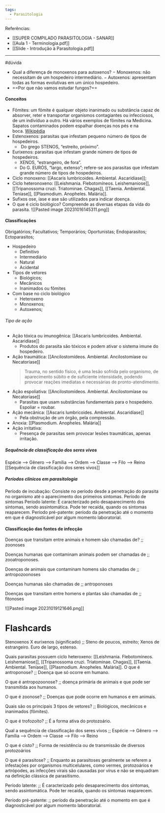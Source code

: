 ```yaml
---
tags:
  - Parasitologia
---
```

Referências: 
* [[SUPER COMPILADO PARASITOLOGIA - SANAR]]
* [[Aula 1 - Terminologia.pdf]]
* [[Slide - Introdução à Parasitologia.pdf]]
---
#dúvida 
* Qual a diferença de monoxenos para autoxenos? 
− Monoxenos: não necessitam de um hospedeiro intermediário.
− Autoxenos: apresentam todas as formas evolutivas em um único hospedeiro.
* ==Por que não vamos estudar fungos?==
#### Conceitos
* Fômites: um fômite é qualquer objeto inanimado ou substância capaz de absorver, reter e transportar organismos contagiantes ou infecciosos, de um indivíduo a outro. Há vários exemplos de fômites na Medicina. Sapatos contaminados podem espalhar doenças nos pés e na boca. [Wikipédia](https://pt.wikipedia.org/wiki/F%C3%B4mite)
* Estenoxenos: parasitas que infestam pequeno número de tipos de hospedeiros. 
	*  Do grego STENOS, “estreito, próximo”.
* Eurixenos: parasitas que infestam grande número de tipos de hospedeiros. 
	* XENOS, “estrangeiro, de fora”.
	* Do G. EURÓS, “largo, extenso”; refere-se aos parasitas que infestam grande número de tipos de hospedeiros.
* Ciclo monoxeno: [[Ascaris lumbricoides. Ambiental. Ascaridíase]]; 
* Ciclo heteronoxeno: [[Leishmania. Flebotomíneos. Leishemaniose]], [[Tripanossoma cruzi. Triatominae. Chagas]], [[Taenia. Ambiental. Teníase]], [[Plasmodium. Anopheles. Malária]].
* Sufixos ose, íase e ase são utilizados para indicar doença.
* O que é ciclo biológico? Compreende as diversas etapas da vida do parasita. 
	![[Pasted image 20231016145311.png]]
#### Classificações  
Obrigatórios; 
Facultativos; 
Temporários; 
Oportunistas; 
Endoparasitos; 
Ectoparasitos; 
* Hospedeiro 
	* Definitivo 
	* Intermediário
	* Natural 
	* Acidental
* Tipos de vetores 
	* Biológicos; 
	* Mecânicos
	* Inanimados ou fômites 
* Com base no ciclo biológico 
	* Heteroxeno 
	* Monoxenos; 
	* Autoxenos; 
###### Tipo de ação  
* Ação tóxica ou imunogênica: [[Ascaris lumbricoides. Ambiental. Ascaridíase]]
	* Produtos do parasita são tóxicos e podem ativar o sistema imune do hospedeiro. 
* Ação traumática: [[Ancilostomídeos. Ambiental. Ancilostomíase ou Necatoríase]]
	>Trauma, no sentido físico, é uma lesão sofrida pelo organismo, de aparecimento súbito e de suficiente intensidade, podendo provocar reações imediatas e necessárias de pronto-atendimento.
* Ação espoliativa: [[Ancilostomídeos. Ambiental. Ancilostomíase ou Necatoríase]]
	* Parasitas que usam substâncias fundamentais para o hospedeiro. Espoliar = roubar. 
* Ação mecânica: [[Ascaris lumbricoides. Ambiental. Ascaridíase]]
	* Pela obstrução de um órgão, pela compressão. 
* Anoxia: [[Plasmodium. Anopheles. Malária]]
* Ação irritativa: 
	* Presença de parasitas sem provocar lesões traumáticas, apenas irritação. 
##### Sequência de classificação dos seres vivos 
Espécie --> Gênero --> Família --> Ordem --> Classe --> Filo --> Reino
[[Sequência de classificação dos seres vivos]]
##### Períodos clínicos em parasitologia
Período de incubação: Consiste no período desde a penetração do parasita no organismo até o aparecimento dos primeiros sintomas. 
Período de sintomas
Período latente: É caracterizado pelo desaparecimento dos sintomas, sendo assintomática. Pode ter recaída, quando os sintomas reaparecem. 
Período pré-patente: período da penetração até o momento em que é diagnosticável por algum momento laboratorial. 
#### Classificação das fontes de infecção 
Doenças que transitam entre animais e homem são chamadas de? ;; zoonoses 
<!--SR:!2023-10-24,1,208-->
Doenças humanas que contaminam animais podem ser chamadas de ;; zooatroponoses. 
<!--SR:!2023-10-24,1,208-->
Doenças de animais que contaminam homens são chamadas de ;; antropozoonoses 
<!--SR:!2023-10-24,1,208-->
Doenças humanas são chamadas de ;; antroponoses 
<!--SR:!2023-10-25,2,230-->
Doenças que transitam entre homens e plantas são chamadas de ;; fitonoses
<!--SR:!2023-10-24,1,208-->

![[Pasted image 20231019121646.png]]

# Flashcards 
Stenoxenos X eurixenos (significado) ;; Steno de poucos, estreito; Xenos de estrangeiro. Euro de largo, estenso.  
<!--SR:!2023-10-26,4,270-->
Quais parasitas possuem ciclo heteroxeno: [[Leishmania. Flebotomíneos. Leishemaniose]], [[Tripanossoma cruzi. Triatominae. Chagas]], [[Taenia. Ambiental. Teníase]], [[Plasmodium. Anopheles. Malária]].
O que é antroponose? ;; Doença que só ocorre em humano. 
<!--SR:!2023-10-24,2,248-->
O que é antropozoonose? ;; doença primária de animais e que pode ser transmitida aos humanos. 
<!--SR:!2023-10-25,2,228-->
O que é zoonose? ;; Doenças que pode ocorre em humanos e em animais. 
<!--SR:!2023-10-24,2,248-->
Quais são os principais 3 tipos de vetores? ;; Biológicos, mecânicos e inanimados (fômites).
<!--SR:!2023-10-25,3,268-->
O que é trofozoíto? ;; É a forma ativa do protozoário. 
<!--SR:!2023-10-26,4,270-->
Qual a sequência de classificação dos seres vivos ;; Espécie --> Gênero --> Família --> Ordem --> Classe --> Filo --> Reino
<!--SR:!2023-10-25,2,228-->
O que é cisto? ;; Forma de resistência ou de transmissão de diversos protozoários
<!--SR:!2023-10-24,2,248-->
O que é parasitose? ;; Enquanto as parasitoses geralmente se referem a infestações por organismos multicelulares, como vermes, protozoários e artrópodes, as infecções virais são causadas por vírus e não se enquadram na definição clássica de parasitismo.
<!--SR:!2023-10-24,1,210-->
Período latente: ;; É caracterizado pelo desaparecimento dos sintomas, sendo assintomática. Pode ter recaída, quando os sintomas reaparecem. 
<!--SR:!2023-10-25,2,230-->
Período pré-patente: ;; período da penetração até o momento em que é diagnosticável por algum momento laboratorial. 
<!--SR:!2023-10-26,3,248-->


[^1]: 
[^2]: 